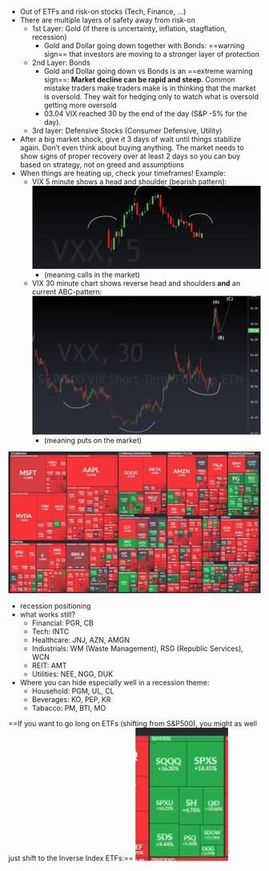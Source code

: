 - Out of ETFs and risk-on stocks (Tech, Finance, …)
- There are multiple layers of safety away from risk-on
	- 1st Layer: Gold (if there is uncertainty, inflation, stagflation, recession)
		- Gold and Dollar going down together with Bonds: ==warning sign== that investors are moving to a stronger layer of protection
	- 2nd Layer: Bonds
		- Gold and Dollar going down vs Bonds is an ==extreme warning sign==: **Market decline can be rapid and steep**. Common mistake traders make traders make is in thinking that the market is oversold. They wait for hedging only to watch what is oversold getting more oversold
		- 03.04 VIX reached 30 by the end of the day (S&P -5% for the day).
	- 3rd layer: Defensive Stocks (Consumer Defensive, Utility)
- After a big market shock, give it 3 days of wait until things stabilize again. Don’t even think about buying anything. The market needs to show signs of proper recovery over at least 2 days so you can buy based on strategy, not on greed and assumptions
- When things are heating up, check your timeframes! Example: 
	- VIX 5 minute shows a head and shoulder (bearish pattern): ![](./attachments/Pasted%20image%2020250404125041.png)
		- (meaning calls in the market)
	- VIX 30 minute chart shows reverse head and shoulders **and** an current ABC-pattern: ![](./attachments/Pasted%20image%2020250404125147.png)
		- (meaning puts on the market)

![](./attachments/Pasted%20image%2020250404125923.png)
- recession positioning
- what works still? 
	- Financial: PGR, CB
	- Tech: INTC
	- Healthcare: JNJ, AZN, AMGN
	- Industrials: WM (Waste Management), RSG (Republic Services), WCN
	- REIT: AMT
	- Utilities: NEE, NGG, DUK
- Where you can hide especially well in a recession theme: 
	- Household: PGM, UL, CL
	- Beverages: KO, PEP, KR
	- Tabacco: PM, BTI, MO

==If you want to go long on ETFs (shifting from S&P500), you might as well just shift to the Inverse Index ETFs:== 
![](./attachments/Pasted%20image%2020250404130813.png)
